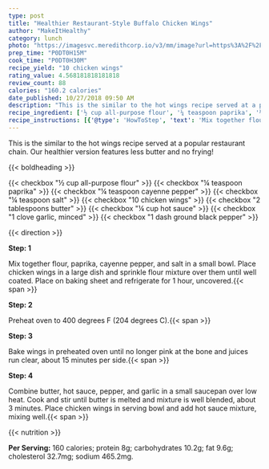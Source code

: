 ```yaml
---
type: post
title: "Healthier Restaurant-Style Buffalo Chicken Wings"
author: "MakeItHealthy"
category: lunch
photo: "https://imagesvc.meredithcorp.io/v3/mm/image?url=https%3A%2F%2Fimages.media-allrecipes.com%2Fuserphotos%2F958154.jpg"
prep_time: "P0DT0H15M"
cook_time: "P0DT0H30M"
recipe_yield: "10 chicken wings"
rating_value: 4.568181818181818
review_count: 88
calories: "160.2 calories"
date_published: 10/27/2018 09:50 AM
description: "This is the similar to the hot wings recipe served at a popular restaurant chain. Our healthier version features less butter and no frying!"
recipe_ingredient: ['½ cup all-purpose flour', '¼ teaspoon paprika', '¼ teaspoon cayenne pepper', '¼ teaspoon salt', '10 chicken wings', '2 tablespoons butter', '¼ cup hot sauce', '1 clove garlic, minced', '1 dash ground black pepper']
recipe_instructions: [{'@type': 'HowToStep', 'text': 'Mix together flour, paprika, cayenne pepper, and salt in a small bowl. Place chicken wings in a large dish and sprinkle flour mixture over them until well coated. Place on baking sheet and refrigerate for 1 hour, uncovered.\n'}, {'@type': 'HowToStep', 'text': 'Preheat oven to 400 degrees F (204 degrees C).\n'}, {'@type': 'HowToStep', 'text': 'Bake wings in preheated oven until no longer pink at the bone and juices run clear, about 15 minutes per side.\n'}, {'@type': 'HowToStep', 'text': 'Combine butter, hot sauce, pepper, and garlic in a small saucepan over low heat. Cook and stir until butter is melted and mixture is well blended, about 3 minutes. Place chicken wings in serving bowl and add hot sauce mixture, mixing well.\n'}]
---
```


This is the similar to the hot wings recipe served at a popular restaurant chain. Our healthier version features less butter and no frying! 

{{< boldheading >}}

{{< checkbox "½ cup all-purpose flour" >}}
{{< checkbox "¼ teaspoon paprika" >}}
{{< checkbox "¼ teaspoon cayenne pepper" >}}
{{< checkbox "¼ teaspoon salt" >}}
{{< checkbox "10  chicken wings" >}}
{{< checkbox "2 tablespoons butter" >}}
{{< checkbox "¼ cup hot sauce" >}}
{{< checkbox "1 clove garlic, minced" >}}
{{< checkbox "1 dash ground black pepper" >}}


{{< direction >}}

**Step: 1**

Mix together flour, paprika, cayenne pepper, and salt in a small bowl. Place chicken wings in a large dish and sprinkle flour mixture over them until well coated. Place on baking sheet and refrigerate for 1 hour, uncovered.{{< span >}}

**Step: 2**

Preheat oven to 400 degrees F (204 degrees C).{{< span >}}

**Step: 3**

Bake wings in preheated oven until no longer pink at the bone and juices run clear, about 15 minutes per side.{{< span >}}

**Step: 4**

Combine butter, hot sauce, pepper, and garlic in a small saucepan over low heat. Cook and stir until butter is melted and mixture is well blended, about 3 minutes. Place chicken wings in serving bowl and add hot sauce mixture, mixing well.{{< span >}}

{{< nutrition >}}

**Per Serving:** 160 calories; protein 8g; carbohydrates 10.2g; fat 9.6g; cholesterol 32.7mg; sodium 465.2mg.